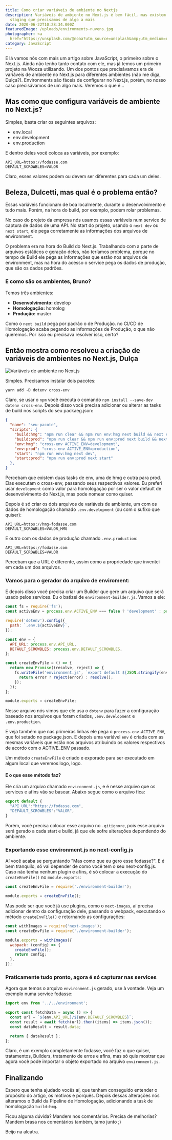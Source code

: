 ```yaml
---
title: Como criar variáveis de ambiente no Nextjs
description: Variáveis de ambiente no Next.js é bem fácil, mas existem casos com
  staging que precisamos de algo a mais
date: 2020-06-22T10:28:34.000Z
featuredImage: /uploads/environments-nuvens.jpg
photographer: <a
  href="https://unsplash.com/@noaa?utm_source=unsplash&amp;utm_medium=referral&amp;utm_content=creditCopyText">NOAA</a>
category: JavaScript
---
```

E lá vamos nós com mais um artigo sobre JavaScript, o primeiro sobre o Next.js. Ainda não tenho tanto contato com ele, mas já temos um primeiro projeto na Wooza utilizando. Um dos pontos que precisávamos era de variáveis de ambiente no Next.js para diferentes ambientes (não me diga, Dulça?). Environments são fáceis de configurar no Next.js, porém, no nosso caso precisávamos de um algo mais. Veremos o que é...

## Mas como que configura variáveis de ambiente no Next.js?

Simples, basta criar os seguintes arquivos:

* env.local
* env.development
* env.production

E dentro deles você coloca as variáveis, por exemplo:

```shell
API_URL=https://fodasse.com
DEFAULT_SCROWBLES=VALOR
```

Claro, esses valores podem ou devem ser diferentes para cada um deles.

## Beleza, Dulcetti, mas qual é o problema então?

Essas variáveis funcionam de boa localmente, durante o desenvolvimento e tudo mais. Porém, na hora do build, por exemplo, podem rolar problemas.

No caso do projeto da empresa nós usamos essas variáveis num service de captura de dados de uma API. No start do projeto, usando o `next dev` ou `next start`, ele pega corretamente as informações dos arquivos de environment.

O problema era na hora do Build do Next.js. Trabalhando com a parte de arquivos estáticos e geração deles, não teríamos problema, porque no tempo de Build ele pega as informações que estão nos arquivos de environment, mas na hora do acesso o service pega os dados de produção, que são os dados padrões.

### E como são os ambientes, Bruno?

Temos três ambientes:

* **Desenvolvimento:** develop
* **Homologação:** homolog
* **Produção:** master

Como o `next build` pega por padrão o de Produção. no CI/CD de Homologação acaba pegando as informações de Produção, o que não queremos. Por isso eu precisava resolver isso, certo?

## Então mostra como resolveu a criação de variáveis de ambientes no Next.js, Dulça

![Variáveis de ambiente no Next.js](/uploads/environmental.jpg)

Simples. Precisamos instalar dois pacotes:

```shell
yarn add -D dotenv cross-env
```

Claro, se usar o `npm` você executa o comando `npm install --save-dev dotenv cross-env`. Depois disso você precisa adicionar ou alterar as tasks de build nos scripts do seu packaeg.json:

```json
{
  "name": "seu-pacote",
  "scripts": {
    "build:hmg": "npm run clear && npm run env:hmg next build && next export",
    "build:prod": "npm run clear && npm run env:prod next build && next export",
    "env:hmg": "cross-env ACTIVE_ENV=development",
    "env:prod": "cross-env ACTIVE_ENV=production",
    "start": "npm run env:hmg next dev",
    "start:prod": "npm run env:prod next start"
  },
}
```

Percebam que existem duas tasks de env, uma de hmg e outra para prod. Elas executam o cross-env, passando seus respectivos valores. Eu preferi usar `development` como valor para homologação por ser o valor default de desenvolvimento do Next.js, mas pode nomear como quiser.

Depois é só criar os dois arquivos de variáveis de ambiente, um com os dados de homologação chamado `.env.development` (ou com o sufixo que quiser):

```
API_URL=https://hmg-fodasse.com
DEFAULT_SCROWBLES=VALOR_HMG
```

E outro com os dados de produção chamado `.env.production`:

```shell
API_URL=https://fodasse.com
DEFAULT_SCROWBLES=VALOR
```

Percebam que a URL é diferente, assim como a propriedade que inventei em cada um dos arquivos.

### Vamos para o gerador do arquivo de enviroment:

E depois disso você precisa criar um Builder que gere um arquivo que será usado pelos services. Eu o batizei de `environment-builder.js`. Vamos a ele:

```javascript
const fs = require('fs');
const activeEnv = process.env.ACTIVE_ENV === false ? 'development' : process.env.ACTIVE_ENV;

require('dotenv').config({
  path: `.env.${activeEnv}`,
});

const env = {
  API_URL: process.env.API_URL,
  DEFAULT_SCROWBLES: process.env.DEFAULT_SCROWBLES,
};

const createEnvFile = () => {
  return new Promise((resolve, reject) => {
    fs.writeFile('environment.js', `export default ${JSON.stringify(env)}`, 'utf8', (error) => {
      return error ? reject(error) : resolve();
    });
  });
};

module.exports = createEnvFile;

```

Nesse arquivo nós vimos que ele usa o `dotenv` para fazer a configuração baseado nos arquivos que foram criados, `.env.development` e `.env.production`.

E veja também que nas primeiras linhas ele pega o `process.env.ACTIVE_ENV`, que foi setado no package.json. E depois uma variável `env` é criada com as mesmas variáveis que estão nos arquivos atribuindo os valores respectivos de acordo com o ACTIVE_ENV passado.

Um método `createEnvFile` é criado e exporado para ser executado em algum local que veremos logo, logo.

#### E o que esse método faz?

Ele cria um arquivo chamado `environment.js`, e é nesse arquivo que os services e afins vão se basear. Abaixo segue como o arquivo fica:

```javascript
export default {
  "API_URL":"https://fodasse.com",
  "DEFAULT_SCROWBLES":"VALOR",
}

```

Porém, você precisa colocar esse arquivo no `.gitignore`, pois esse arquivo será gerado a cada start e build, já que ele sofre alterações dependendo do ambiente.

### Exportando esse environment.js no next-config.js

Aí você acaba se perguntando "Mas como que eu gero esse fodasse?". E é bem tranquilo, só vai depender de como você tem o seu next-config.js. Caso não tenha nenhum plugin e afins, é só colocar a execução do `createEnvFile()` no `module.exports`:

```javascript
const createEnvFile = require('./environment-builder');

module.exports = createEnvFile();

```

Mas pode ser que você já use plugins, como o `next-images`, aí precisa adicionar dentro da configuração dele, passando o webpack, executando o método `createEnvFile()` e retornando as configurações:

```javascript
const withImages = require('next-images');
const createEnvFile = require('./environment-builder');

module.exports = withImages({
  webpack: (config) => {
    createEnvFile();
    return config;
  },
});

```

### Praticamente tudo pronto, agora é só capturar nas services

Agora que temos o arquivo `environment.js` gerado, use à vontade. Veja um exemplo numa service fodasse:

```javascript
import env from '../../environment';

export const fetchData = async () => {
  const url = `${env.API_URL}/${env.DEFAULT_SCROWBLES}`;
  const result = await fetch(url).then((items) => items.json());
  const dataResult = result.data;

  return { dataResult };
};

```

Claro, é um exemplo completamente fodasse, você faz o que quiser, tratamentos, Builders, tratamento de erros e afins, mas só quis mostrar que agora você pode importar o objeto exportado no arquivo `environment.js`.

## Finalizando

Espero que tenha ajudado vocês aí, que tenham conseguido entender o propósito do artigo, os motivos e porquês. Depois dessas alterações nós alteramos o Build da Pipeline de Homologação, adicionando a task de homologação `build:hmg`.

Ficou alguma dúvida? Mandem nos comentários. Precisa de melhorias? Mandem brasa nos comentários também, tamo junto ;)

Beijo na alcatra.